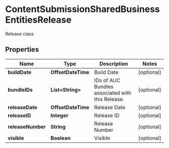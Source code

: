 

# ContentSubmissionSharedBusinessEntitiesRelease

Release class

## Properties

| Name | Type | Description | Notes |
|------------ | ------------- | ------------- | -------------|
|**buildDate** | **OffsetDateTime** | Build Date |  [optional] |
|**bundleIDs** | **List&lt;String&gt;** | IDs of AUC Bundles associated with this Release. |  [optional] |
|**releaseDate** | **OffsetDateTime** | Release Date |  [optional] |
|**releaseID** | **Integer** | Release ID |  [optional] |
|**releaseNumber** | **String** | Release Number |  [optional] |
|**visible** | **Boolean** | Visible |  [optional] |



